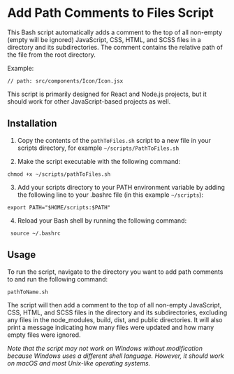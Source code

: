 # Add Path Comments to Files Script

This Bash script automatically adds a comment to the top of all non-empty (empty will be ignored) JavaScript, CSS, HTML, and SCSS files in a directory and its subdirectories. The comment contains the relative path of the file from the root directory.

Example:

```
// path: src/components/Icon/Icon.jsx
```

This script is primarily designed for React and Node.js projects, but it should work for other JavaScript-based projects as well.

## Installation

1. Copy the contents of the `pathToFiles.sh` script to a new file in your scripts directory, for example `~/scripts/PathToFiles.sh`

2. Make the script executable with the following command:

```
chmod +x ~/scripts/pathToFiles.sh
```

3. Add your scripts directory to your PATH environment variable by adding the following line to your .bashrc file (in this example `~/scripts`):

```
export PATH="$HOME/scripts:$PATH"
```

4. Reload your Bash shell by running the following command:

```
 source ~/.bashrc
```

## Usage

To run the script, navigate to the directory you want to add path comments to and run the following command:

```
pathToName.sh
```

The script will then add a comment to the top of all non-empty JavaScript, CSS, HTML, and SCSS files in the directory and its subdirectories, excluding any files in the node_modules, build, dist, and public directories. It will also print a message indicating how many files were updated and how many empty files were ignored.

_Note that the script may not work on Windows without modification because Windows uses a different shell language. However, it should work on macOS and most Unix-like operating systems._
